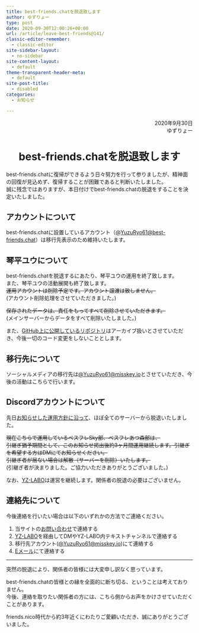 ```yaml
---
title: best-friends.chatを脱退致します
author: ゆずりょー
type: post
date: 2020-09-30T12:00:26+00:00
url: /article/leave-best-friends@141/
classic-editor-remember:
  - classic-editor
site-sidebar-layout:
  - no-sidebar
site-content-layout:
  - default
theme-transparent-header-meta:
  - default
site-post-title:
  - disabled
categories:
  - お知らせ

---
```

<p style="text-align: right;">
  2020年9月30日<br /> ゆずりょー
</p>

<h1 style="text-align: center;">
  best-friends.chatを脱退致します
</h1>

best-friends.chatに復帰ができるよう日々努力を行って参りましたが、精神面の回復が見込めず、復帰することが困難であると判断いたしました。  
誠に残念ではありますが、本日付けでbest-friends.chatの脱退をすることを決定いたしました。

<!--more-->

## アカウントについて

best-friends.chatに設置しているアカウント（@YuzuRyo61@best-friends.chat）は移行先表示のため維持いたします。

## 琴平ユウについて

best-friends.chatを脱退するにあたり、琴平ユウの運用を終了致します。  
また、琴平ユウの活動展開も終了致します。  
<del>運用アカウントは削除予定です。アカウント譲渡は致しません。<br /> </del>(アカウント削除処理をさせていただきました。)

<del>保存されたデータは、責任をもってすべて削除させていただきます。</del>  
(メインサーバーからデータをすべて削除いたしました。)

また、<a href="https://github.com/YuzuRyo61/KotohiraYu" target="_blank" rel="noopener noreferrer">GitHub上に公開しているリポジトリ</a>はアーカイブ扱いとさせていただき、今後一切のコード変更をしないこととします。

## 移行先について

ソーシャルメディアの移行先は<a href="https://misskey.io/@YuzuRyo61" target="_blank" rel="noopener noreferrer">@YuzuRyo61@misskey.io</a>とさせていただき、今後の活動はこちらで行います。

## Discordアカウントについて

先日<a href="https://yuzulia.com/article/discord-new-policy@130/" target="_blank" rel="noopener noreferrer">お知らせした運用方針に沿って</a>、ほぼ全てのサーバーから脱退いたしました。

<del>現在こちらで運用しているベスフレSky部、ベスフレあつ森部は、</del>  
<del>引継ぎ猶予期間として、このお知らせ掲出後約3ヶ月間運用継続します。引継ぎを希望する方はDMにてお知らせください。</del>  
<del>引継ぎ者が居ない場合は解散（サーバーを削除）いたします。<br /> </del>(引継ぎ者が決まりました。ご協力いただきありがとうございました。)

なお、<a href="https://yz-labo.yuzulia.com/" target="_blank" rel="noopener noreferrer">YZ-LABO</a>は運営を継続します。関係者の脱退の必要はございません。

## 連絡先について

今後連絡を行いたい場合は以下のいずれかの方法でご連絡ください。

  1. 当サイトの<a href="https://yuzulia.com/contact/" target="_blank" rel="noopener noreferrer">お問い合わせ</a>で連絡する
  2. <a href="https://yz-labo.yuzulia.com/" target="_blank" rel="noopener noreferrer">YZ-LABO</a>を経由してDMやYZ-LABO内テキストチャンネルで連絡する
  3. 移行先アカウント(<a href="https://misskey.io/@YuzuRyo61" target="_blank" rel="noopener noreferrer">@YuzuRyo61@misskey.io</a>)にて連絡する
  4. <a href="mailto:yuzuryo61@yuzulia.work" target="_blank" rel="noopener noreferrer">Eメール</a>にて連絡する

* * *

突然の脱退により、関係者の皆様には大変申し訳なく思っています。

best-friends.chatの皆様との縁を全面的に断ち切る、ということは考えておりません。  
今後、連絡を取りたい関係者の方には、こちら側からお声をかけさせていただくことがあります。

friends.nico時代から約3年近くにわたりご愛顧いただき、誠にありがとうございました。